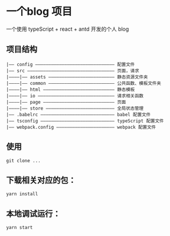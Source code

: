 # 一个blog 项目

一个使用 typeScript + react + antd 开发的个人 blog

## 项目结构

```
|—— config —————————————————————————————— 配置文件
|—— src ————————————————————————————————— 页面，请求
|————|—— assets ————————————————————————— 静态资源文件夹
|————|—— common ————————————————————————— 公共函数、模板文件夹
|————|—— html ——————————————————————————— 静态模板
|————|—— io ————————————————————————————— 请求相关函数
|————|—— page ——————————————————————————— 页面
|————|—— store —————————————————————————— 全局状态管理
|—— .babelrc ———————————————————————————— babel 配置文件
|—— tsconfig ———————————————————————————— typeScript 配置文件
|—— webpack.config —————————————————————— webpack 配置文件
```

## 使用
```
git clone ...
```

## 下载相关对应的包：

```
yarn install
```

## 本地调试运行：

```
yarn start
```


